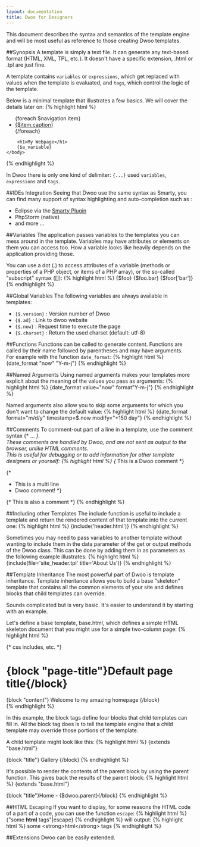 ```yaml
---
layout: documentation
title: Dwoo for Designers
---
```


This document describes the syntax and semantics of the template engine and will be most useful as reference to those creating Dwoo templates.

##Synopsis
A template is simply a text file. It can generate any text-based format (HTML, XML, TPL, etc.). It doesn't have a specific extension, .html or .tpl are just fine.

A template contains `variables` or `expressions`, which get replaced with values when the template is evaluated, and `tags`, which control the logic of the template.

Below is a minimal template that illustrates a few basics. We will cover the details later on:
{% highlight html %}
<!DOCTYPE html>
<html>
    <head>
        <title>My Webpage</title>
    </head>
    <body>
        <ul id="navigation">
        {foreach $navigation item}
            <li><a href="{$item.href}">{$item.caption}</a></li>
        {/foreach}
        </ul>

        <h1>My Webpage</h1>
        {$a_variable}
    </body>
</html>
{% endhighlight %}

In Dwoo there is only one kind of delimiter: `{...}` used `variables`, `expressions` and `tags`.

##IDEs Integration
Seeing that Dwoo use the same syntax as Smarty, you can find many support of syntax highlighting and auto-completion such as :
* Eclipse via the [Smarty Plugin](https://code.google.com/p/smartypdt/)
* PhpStorm (native)
* and more ...

##Variables
The application passes variables to the templates you can mess around in the template. Variables may have attributes or elements on them you can access too. How a variable looks like heavily depends on the application providing those.

You can use a dot (.) to access attributes of a variable (methods or properties of a PHP object, or items of a PHP array), or the so-called "subscript" syntax ([]):
{% highlight html %}
{$foo}
{$foo.bar}
{$foor['bar']}
{% endhighlight %}

##Global Variables
The following variables are always available in templates:
* `{$.version}` : Version number of Dwoo
* `{$.ad}` : Link to dwoo website
* `{$.now}` : Request time to execute the page
* `{$.charset}` : Return the used charset (default: utf-8)

##Functions
Functions can be called to generate content. Functions are called by their name followed by parentheses and may have arguments.  
For example with the function `date_format`:
{% highlight html %}
{date_format "now" "Y-m-j"}
{% endhighlight %}

##Named Arguments
Using named arguments makes your templates more explicit about the meaning of the values you pass as arguments:
{% highlight html %}
{date_format value="now" format"Y-m-j"}
{% endhighlight %}

Named arguments also allow you to skip some arguments for which you don't want to change the default value:
{% highlight html %}
{date_format format="m/d/y" timestamp=$.now modify="+150 day"}
{% endhighlight %}

##Comments
To comment-out part of a line in a template, use the comment syntax {* ... *}.  
These comments are handled by Dwoo, and are not sent as output to the browser, unlike HTML comments.  
This is useful for debugging or to add information for other template designers or yourself:
{% highlight html %}
{* This is a Dwoo comment *}
 
{*
 * This is a multi line
 * Dwoo comment!
 *}
 
{*
  This is also a comment
*}
{% endhighlight %}

##Including other Templates
The include function is useful to include a template and return the rendered content of that template into the current one:
{% highlight html %}
{include('header.html')}
{% endhighlight %}

Sometimes you may need to pass variables to another template without wanting to include them in the data parameter of the get or output methods of the Dwoo class. This can be done by adding them in as parameters as the following example illustrates:
{% highlight html %}
{include(file='site_header.tpl' title='About Us')}
{% endhighlight %}

##Template Inheritance
The most powerful part of Dwoo is template inheritance. Template inheritance allows you to build a base "skeleton" template that contains all the common elements of your site and defines blocks that child templates can override.

Sounds complicated but is very basic. It's easier to understand it by starting with an example.

Let's define a base template, base.html, which defines a simple HTML skeleton document that you might use for a simple two-column page:
{% highlight html %}
<!DOCTYPE html>
<html>
  <head>
    <title>{block "title"}My site name{/block}</title>
    {* css includes, etc. *}
  </head>
  <body>
    <h1>{block "page-title"}Default page title{/block}</h1>
    <div id="content">
      {block "content"}
        Welcome to my amazing homepage
      {/block}
    </div>
  </body>
</html>
{% endhighlight %}

In this example, the block tags define four blocks that child templates can fill in. All the block tag does is to tell the template engine that a child template may override those portions of the template.

A child template might look like this:
{% highlight html %}
{extends "base.html"}
 
{block "title"}
Gallery
{/block}
{% endhighlight %}

It's possible to render the contents of the parent block by using the parent function. This gives back the results of the parent block:
{% highlight html %}
{extends "base.html"}
 
{block "title"}Home - {$dwoo.parent}{/block}
{% endhighlight %}

##HTML Escaping
If you want to display, for some reasons the HTML code of a part of a code, you can use the function `escape`:
{% highlight html %}
{"some <strong>html</strong> tags"|escape}
{% endhighlight %}
will output: 
{% highlight html %}
some &lt;strong&gt;html&lt;/strong&gt; tags
{% endhighlight %}

##Extensions
Dwoo can be easily extended.